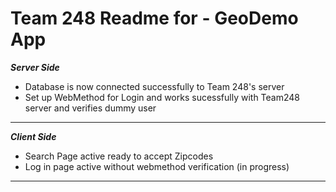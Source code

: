 # Team 248 Readme for - GeoDemo App

***Server Side*** 

 - Database is now connected successfully to Team 248's server
 - Set up WebMethod for Login and works sucessfully with Team248 server and verifies dummy user

*****************

***Client Side***

 - Search Page active ready to accept Zipcodes
 - Log in page active without webmethod verification (in progress)

*****************